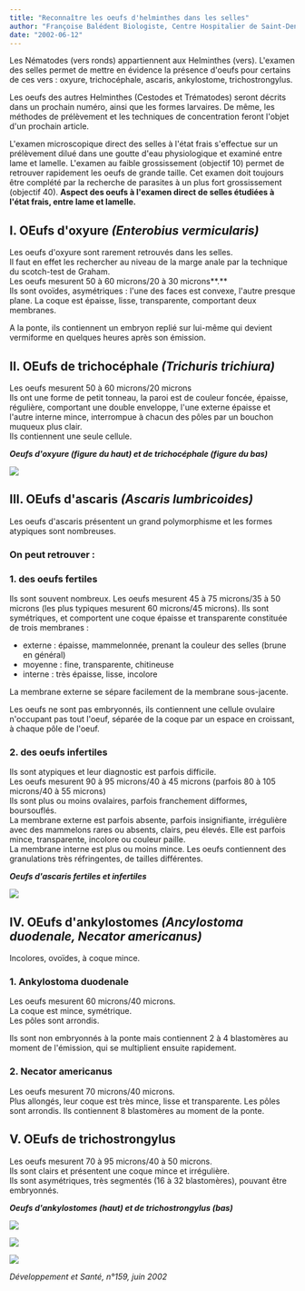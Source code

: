 ```yaml
---
title: "Reconnaître les oeufs d'helminthes dans les selles"
author: "Françoise Balédent Biologiste, Centre Hospitalier de Saint-Denis, 93205, France."
date: "2002-06-12"
---
```


Les Nématodes (vers ronds) appartiennent aux Helminthes (vers). L'examen des selles permet de mettre en évidence la présence d'oeufs pour certains de ces vers : oxyure, trichocéphale, ascaris, ankylostome, trichostrongylus.

Les oeufs des autres Helminthes (Cestodes et Trématodes) seront décrits dans un prochain numéro, ainsi que les formes larvaires. De même, les méthodes de prélèvement et les techniques de concentration feront l'objet d'un prochain article.

L'examen microscopique direct des selles à l'état frais s'effectue sur un prélèvement dilué dans une goutte d'eau physiologique et examiné entre lame et lamelle. L'examen au faible grossissement (objectif 10) permet de retrouver rapidement les oeufs de grande taille. Cet examen doit toujours être complété par la recherche de parasites à un plus fort grossissement (objectif 40).
**Aspect des oeufs à l'examen direct de selles étudiées à l'état frais, entre lame et lamelle.**

## I. OEufs d'oxyure _(Enterobius vermicularis)_

Les oeufs d'oxyure sont rarement retrouvés dans les selles.  
Il faut en effet les rechercher au niveau de la marge anale par la technique du scotch-test de Graham.  
Les oeufs mesurent 50 à 60 microns/20 à 30 microns**.**  
Ils sont ovoïdes, asymétriques : l'une des faces est convexe, l'autre presque plane. La coque est épaisse, lisse, transparente, comportant deux membranes.

A la ponte, ils contiennent un embryon replié sur lui-même qui devient vermiforme en quelques heures après son émission.

## II. OEufs de trichocéphale _(Trichuris trichiura)_

Les oeufs mesurent 50 à 60 microns/20 microns  
Ils ont une forme de petit tonneau, la paroi est de couleur foncée, épaisse, régulière, comportant une double enveloppe, l'une externe épaisse et l'autre interne mince, interrompue à chacun des pôles par un bouchon muqueux plus clair.  
Ils contiennent une seule cellule.

_**Oeufs d'oxyure (figure du haut) et de trichocéphale (figure du bas)**_

![](i885-1.jpg)


## III. OEufs d'ascaris _(Ascaris lumbricoides)_

Les oeufs d'ascaris présentent un grand polymorphisme et les formes atypiques sont nombreuses.

### On peut retrouver :

### 1. des oeufs fertiles

Ils sont souvent nombreux. Les oeufs mesurent 45 à 75 microns/35 à 50 microns (les plus typiques mesurent 60 microns/45 microns). Ils sont symétriques, et comportent une coque épaisse et transparente constituée de trois membranes :

*   externe : épaisse, mammelonnée, prenant la couleur des selles (brune en général)
*   moyenne : fine, transparente, chitineuse
*   interne : très épaisse, lisse, incolore

La membrane externe se sépare facilement de la membrane sous-jacente.

Les oeufs ne sont pas embryonnés, ils contiennent une cellule ovulaire n'occupant pas tout l'oeuf, séparée de la coque par un espace en croissant, à chaque pôle de l'oeuf.

### 2. des oeufs infertiles

Ils sont atypiques et leur diagnostic est parfois difficile.  
Les oeufs mesurent 90 à 95 microns/40 à 45 microns (parfois 80 à 105 microns/40 à 55 microns)  
Ils sont plus ou moins ovalaires, parfois franchement difformes, boursouflés.  
La membrane externe est parfois absente, parfois insignifiante, irrégulière avec des mammelons rares ou absents, clairs, peu élevés. Elle est parfois mince, transparente, incolore ou couleur paille.  
La membrane interne est plus ou moins mince. Les oeufs contiennent des granulations très réfringentes, de tailles différentes.

_**Oeufs d'ascaris fertiles et infertiles**_

![](i885-2.jpg)


## IV. OEufs d'ankylostomes _(Ancylostoma duodenale, Necator americanus)_

Incolores, ovoïdes, à coque mince.

### 1. Ankylostoma duodenale

Les oeufs mesurent 60 microns/40 microns.  
La coque est mince, symétrique.  
Les pôles sont arrondis.

Ils sont non embryonnés à la ponte mais contiennent 2 à 4 blastomères au moment de l'émission, qui se multiplient ensuite rapidement.

### 2. Necator americanus

Les oeufs mesurent 70 microns/40 microns.  
Plus allongés, leur coque est très mince, lisse et transparente. Les pôles sont arrondis. Ils contiennent 8 blastomères au moment de la ponte.

## V. OEufs de trichostrongylus

Les oeufs mesurent 70 à 95 microns/40 à 50 microns.  
Ils sont clairs et présentent une coque mince et irrégulière.  
Ils sont asymétriques, très segmentés (16 à 32 blastomères), pouvant être embryonnés.

_**Oeufs d'ankylostomes (haut) et de trichostrongylus (bas)**_

![](i885-3.jpg)


![](i885-4.jpg)


![](i885-5.jpg)


_Développement et Santé, n°159, juin 2002_